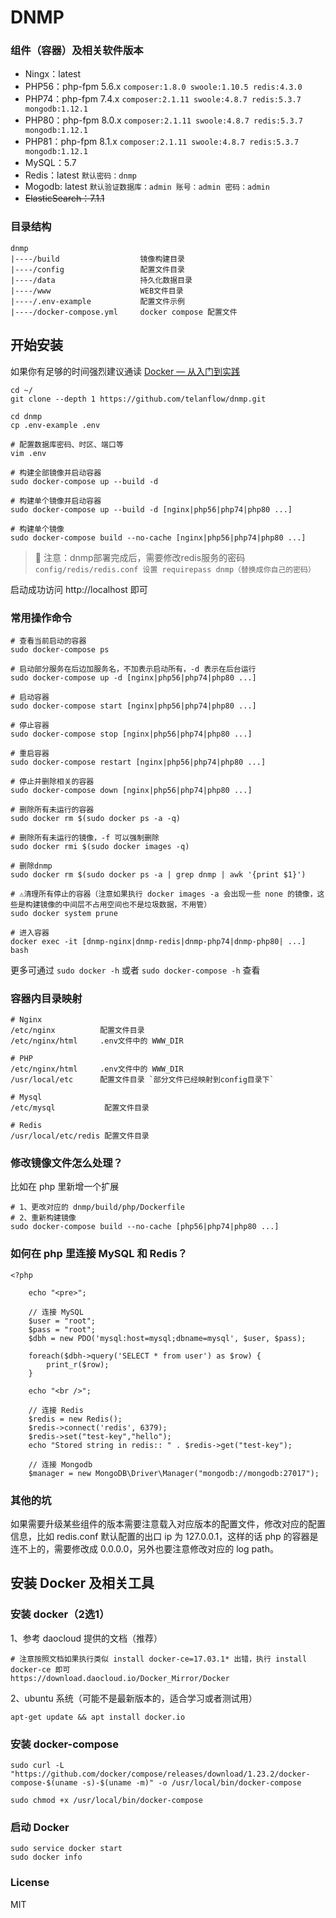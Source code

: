 # DNMP

### 组件（容器）及相关软件版本

* Ningx：latest
* PHP56：php-fpm 5.6.x `composer:1.8.0 swoole:1.10.5 redis:4.3.0`
* PHP74：php-fpm 7.4.x `composer:2.1.11 swoole:4.8.7 redis:5.3.7 mongodb:1.12.1`
* PHP80：php-fpm 8.0.x `composer:2.1.11 swoole:4.8.7 redis:5.3.7 mongodb:1.12.1`
* PHP81：php-fpm 8.1.x `composer:2.1.11 swoole:4.8.7 redis:5.3.7 mongodb:1.12.1`
* MySQL：5.7
* Redis：latest `默认密码：dnmp`
* Mogodb:  latest `默认验证数据库：admin 账号：admin 密码：admin`
* ~~ElasticSearch：7.1.1~~

### 目录结构

    dnmp
    |----/build                  镜像构建目录
    |----/config                 配置文件目录
    |----/data                   持久化数据目录
    |----/www                    WEB文件目录
    |----/.env-example           配置文件示例
    |----/docker-compose.yml     docker compose 配置文件

## 开始安装

如果你有足够的时间强烈建议通读 [Docker — 从入门到实践](https://yeasy.gitbooks.io/docker_practice/content/)

    cd ~/
    git clone --depth 1 https://github.com/telanflow/dnmp.git
    
    cd dnmp
    cp .env-example .env
    
    # 配置数据库密码、时区、端口等
    vim .env
    
    # 构建全部镜像并启动容器
    sudo docker-compose up --build -d
    
    # 构建单个镜像并启动容器
    sudo docker-compose up --build -d [nginx|php56|php74|php80 ...]
    
    # 构建单个镜像
    sudo docker-compose build --no-cache [nginx|php56|php74|php80 ...]

> 📢 注意：dnmp部署完成后，需要修改redis服务的密码`config/redis/redis.conf 设置 requirepass dnmp（替换成你自己的密码）`

启动成功访问 http://localhost 即可

### 常用操作命令

    # 查看当前启动的容器
    sudo docker-compose ps
    
    # 启动部分服务在后边加服务名，不加表示启动所有，-d 表示在后台运行
    sudo docker-compose up -d [nginx|php56|php74|php80 ...]
    
    # 启动容器
    sudo docker-compose start [nginx|php56|php74|php80 ...]
    
    # 停止容器
    sudo docker-compose stop [nginx|php56|php74|php80 ...]
    
    # 重启容器
    sudo docker-compose restart [nginx|php56|php74|php80 ...]
    
    # 停止并删除相关的容器
    sudo docker-compose down [nginx|php56|php74|php80 ...]
    
    # 删除所有未运行的容器
    sudo docker rm $(sudo docker ps -a -q)
    
    # 删除所有未运行的镜像，-f 可以强制删除
    sudo docker rmi $(sudo docker images -q)
    
    # 删除dnmp
    sudo docker rm $(sudo docker ps -a | grep dnmp | awk '{print $1}')
    
    # ⚠️清理所有停止的容器（注意如果执行 docker images -a 会出现一些 none 的镜像，这些是构建镜像的中间层不占用空间也不是垃圾数据，不用管）
    sudo docker system prune
    
    # 进入容器
    docker exec -it [dnmp-nginx|dnmp-redis|dnmp-php74|dnmp-php80| ...] bash

更多可通过 `sudo docker -h` 或者 `sudo docker-compose -h` 查看

### 容器内目录映射

```
# Nginx
/etc/nginx          配置文件目录
/etc/nginx/html     .env文件中的 WWW_DIR

# PHP
/etc/nginx/html     .env文件中的 WWW_DIR
/usr/local/etc      配置文件目录 `部分文件已经映射到config目录下`

# Mysql
/etc/mysql           配置文件目录

# Redis
/usr/local/etc/redis 配置文件目录

```

### 修改镜像文件怎么处理？

比如在 php 里新增一个扩展

    # 1、更改对应的 dnmp/build/php/Dockerfile
    # 2、重新构建镜像
    sudo docker-compose build --no-cache [php56|php74|php80 ...]

### 如何在 php 里连接 MySQL 和 Redis？

    <?php
    
        echo "<pre>";
    
        // 连接 MySQL
        $user = "root";
        $pass = "root";
        $dbh = new PDO('mysql:host=mysql;dbname=mysql', $user, $pass);
        
        foreach($dbh->query('SELECT * from user') as $row) {
            print_r($row);
        }
    
        echo "<br />";
    
        // 连接 Redis
        $redis = new Redis();
        $redis->connect('redis', 6379);
        $redis->set("test-key","hello");
        echo "Stored string in redis:: " . $redis->get("test-key");
        
        // 连接 Mongodb
        $manager = new MongoDB\Driver\Manager("mongodb://mongodb:27017");
        

### 其他的坑

如果需要升级某些组件的版本需要注意载入对应版本的配置文件，修改对应的配置信息，比如 redis.conf 默认配置的出口 ip 为 127.0.0.1，这样的话 php 的容器是连不上的，需要修改成 0.0.0.0，另外也要注意修改对应的 log path。

## 安装 Docker 及相关工具

### 安装 docker（2选1）

1、参考 daocloud 提供的文档（推荐）

    # 注意按照文档如果执行类似 install docker-ce=17.03.1* 出错，执行 install docker-ce 即可
    https://download.daocloud.io/Docker_Mirror/Docker

2、ubuntu 系统（可能不是最新版本的，适合学习或者测试用）

    apt-get update && apt install docker.io    

### 安装 docker-compose

    sudo curl -L "https://github.com/docker/compose/releases/download/1.23.2/docker-compose-$(uname -s)-$(uname -m)" -o /usr/local/bin/docker-compose
    
    sudo chmod +x /usr/local/bin/docker-compose

### 启动 Docker

    sudo service docker start
    sudo docker info

### License
MIT
